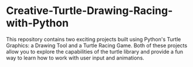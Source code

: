 # Creative-Turtle-Drawing-Racing-with-Python
This repository contains two exciting projects built using Python's Turtle Graphics: a Drawing Tool and a Turtle Racing Game. Both of these projects allow you to explore the capabilities of the turtle library and provide a fun way to learn how to work with user input and animations.
